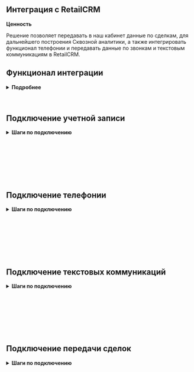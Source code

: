 ## Интеграция с RetailCRM <br />

**Ценность** <br />

Решение позволяет передавать в наш кабинет данные по сделкам, для дальнейшего построения Сквозной аналитики, а также интегрировать функционал телефонии и передавать данные по звонкам и текстовым коммуникациям в RetailCRM. <br /> 

## Функционал интеграции <br />  

<details>
 <summary style="font-weight:bold;"> Подробнее </summary> <br />


Данные передаваемые по звонкам:  <br />

- всплывающие уведомления о входящих звонках;
- звонок в один клик из RetailCRM;
- сохранение истории и записей звонков в RetailCRM;
- синхронизация сотрудников;
- возможность гибкой настройки создания клиентов, заказов и задач по звонкам. <br />


Данные передаваемые по текстовым коммуникациям:  <br />

- возможность гибкой настройки создания клиентов, заказов и задач по обращениям;
- передача дополнительных полей в клиента или заказ;
- встройка нашего виджета РМО в кабинет RetailCRM при подключении соответствующего расширения. <br />


Данные получаемые по сделкам:    <br />
- сделки: сумма сделки, статус, магазин, к которому относится сделка и тд; 
- воронка продаж и ее этапы;
- клиенты;
- ответственный менеджер.   <br />


</details> 
<br />
<br />


## Подключение учетной записи <br />

<details>
 <summary style="font-weight:bold;"> Шаги по подключению </summary> <br />

Для авторизации в RetailCRM необходимо в ЛК UIS: <br />  

- нажать "Авторизация";
- если ранеее добавляли учетные данные RetailCRM, то выбрать их из списка; <br /> 
- если нет, то нажать "Добавить учетные данные" и заполнить значения:
  - название; <br />
  - URL (домен RetailCRM ) в формате YOURDOMAIN.retailcrm.ru , часть 'YOURDOMAIN' у каждого клиента уникальна;
  - API key - ключ API RetailCRM, Настройки - > Интеграция → Ключи доступа к API -> Добавить  <br />
  Создаем новый ключ, с доступом ко всем магазинам и методам. Добавляем данный ключ в настройки интеграции.  <br />

![image](retailcrm_auth.gif)  <br />

      
После добавления учетных данных на странице появятся Параметры интеграции.  <br />

</details> 

<br />
<br />
<br />
<br />
<br />
<br />
<br />



## Подключение телефонии   <br />

<details>
 <summary style="font-weight:bold;"> Шаги по подключению </summary> <br />
  
1. **Сотрудники** 
<br /> 
<br />

**Варианты сопоставления сотрудников** - выберете один из двух вариантов: <br /> 

- **Синхронизация** - настройка позволяет автоматически импортировать выбранных сотрудников из RetailCRM в UIS.<br /> 
Связь сотрудника в UIS с сотрудником из RetailCRM происходит по e-mail. При прожатии будут выведены дополнительные настройки: <br /> 
   - список сотрудников из RetailCRM. Необходимо выбрать тех сотрудников, которых требуется создать в UIS.
   - кнопка"Синхронизировать", для принудительной синхронизации сотрудников. По умолчанию синхронизация происходит каждые 2 часа.
<br />
  
- **Соответствие** - настройка позволяет вручную указать соответствие сотрудников из RetailCRM и UIS.  <br />
<br /> 
<br />

2. **Ответственный по умолчанию** - данный сотрудник будет назначен ответственным на создаваемые  сущности, если выбрана соотвествующая настройка .<br />

3. **Фильтровать по виртуальным номерам** - выберите настройку, если требуется  фильтрация по виртуальным номерам (в случае подключения нескольких интеграций). <br />
При прожатии будет выведена дополнительная настройка с выбором виртуальных номеров. <br />

4. **Обработка звонков**  <br />
   
4.1.  **Создавать клиент при звонке** - настройка позволяет создавать клиент в разделе "Клиенты" при начале разговора. <br />

При её выборе выводится дополнительная настройка выбора ответственного сотрудника. <br /> 
**Назначать ответственного на** - выберете кого назначать ответственным за успешный звонок от нового клиента. <br />

4.2. **Создавать задачу по пропущенному звонку** - гибкая настройка создания задач по пропущенным звонкам:
- выберете требуемый тип звонка;
- укажите ответственного сотрудника;
- измените шаблон названия, при необходимости (через "+" можно добавить требуемые параметры);
- укажите срок исполнения задачи в часах (к времени завершения звонка прибавится данное время).
<br />

4.3. Выберите настройку **Включить переадресацию на персонального менеджера**, если необходима переадресация на персонального менеджера из CRM.  <br />

4.4. **Передавать дополнительные поля** - настройка позволяет передавать дополнительные поля в клиента. <br />
При её выборе выводятся дополнительные настройки соответствия полей в RetailCRM и UIS.
Добавьте все требуемые значения. Если требуется передавать значение в поля не только при первичных звонках(при создании клиента), но и при повторных, выберете настройку "Обновлять всегда".  <br />

4.5. **Внешние номера магазинов** - укажите соответствие магазинов из RetailCRM и их внешних номеров (виртуальные номера). <br />

4.6. **Номер для звонка по клику** - номер, который определяется у клиента при звонке от сотрудника, у которого нет зарегистрированной SIP-линии. <br /> 

4.7. **Переопредeлять АОН для исходящих звонков** - выберете настройку, если требуется для всех исходящих звонков по клику отображать клиенту только выбранный номер в параметре "Номер для звонка по клику". <br /> 

5. Активируйте интеграцию. <br />

6. Нажмите сохранить. <br />

При подключении интеграции в нашем ЛК, автоматически подключается приложение в Маркетплейсе в RetailCRM.<br />
Для проверки работы интеграции на тестовых звонках проверьте работу пунктов указаных в **"Данные передаваемые по звонкам"**. <br />

</details> 

<br />
<br />
<br />
<br />
<br />
<br />
<br />

## Подключение текстовых коммуникаций   <br />

<details>
 <summary style="font-weight:bold;"> Шаги по подключению </summary> <br />

1. **Ответственный по умолчанию** - данный сотрудник будет назначен ответственным на все создаваемые сущности, если выбрана соотвествующая настройка . <br />

2. **Передача заявок** <br />

2.1 **Передавать заявки** - выберете настройку, если требуется передавать данные по заявкам в RetailCRM.
При её выборе выводятся дополнительные настройки вариантов передачи заявок. <br />

2.2. **Условия фильтрации** - задайте условия, если требуется фильтровать заявки по сайтам и/или типам.<br />

2.3. **Создавать клиента** - настройка позволяет создавать клиента в разделе "Клиенты" по заявкам. <br />

2.4. **Создавать заказ** - настройка позволяет создавать заказ в разделе "Заказы" по заявкам. <br />
При её выборе выводятся дополнительные настройки создания заказа по типу заявки и ответственному сотруднику. <br />

3. **Передача чатов**  <br />

3.1. **Передавать чаты** - выберете настройку, если требуется передавать данные по чатам в RetailCRM.
При её выборе выводятся дополнительные настройки вариантов передачи чатов.  <br />

3.2. **Условия фильтрации** - задайте условия, если требуется фильтровать заявки по сайтам, каналам и/или тегам.  <br />

3.3. **Создавать клиента** - настройка позволяет создавать клиента в разделе "Клиенты" по чатам. <br />

При её выборе выводятся дополнительные настройки:
- Выберете на какое событие создавать клиента: начало чата, завершение чата, простановка тега.
- При выборе простановки тега дополнительно выводится список тегов. 
<br />
 
3.4. **Создавать заказ** - настройка позволяет создавать заказ в разделе "Заказы" по чатам. <br />

При её выборе выводятся дополнительные настройки:
- Выберете на какое событие создавать заказ: начало чата, завершение чата, простановка тега.
- Выберете кого указывать ответственным за заказ.

3.5. **Создавать задачу по потерянному чату** - гибкая настройка создания задач по потерянным чатам:
- укажите ответственного сотрудника;
- измените шаблон названия, при необходимости (через "+" можно добавить требуемые параметры);
- укажите срок исполнения задачи в часах (к времени завершения чата прибавится данное время).
<br />

4. **Передавать дополнительные поля** - настройка позволяет передавать дополнительные поля в клиента и заказ. <br />
При её выборе выводятся дополнительные настройки выбора сущности в RetailCRM и соответствия их полей в RetailCRM и UIS.
Добавьте все требуемые значения. Если требуется передавать значение в поля не только при первичных чатах(при создании клиента), но и при повторных, выберете настройку "Обновлять всегда".  <br />


5. **Сопоставление сайтов с магазинами** - укажите соответствие магазинов из RetailCRM и сайта из UIS. <br />

6. Активируйте интеграцию. <br />

7. Нажмите сохранить. <br />

При подключении интеграции в нашем ЛК, автоматически подключается приложение в Маркетплейсе в RetailCRM.<br />
Для проверки работы интеграции на тестовых звонках проверьте работу пунктов указаных в **"Данные передаваемые по текстовым коммуникациям"**. <br />

</details>  

<br />
<br />
<br />
<br />
<br />
<br />
<br />
 

## Подключение передачи сделок   <br />


<details>
 <summary style="font-weight:bold;"> Шаги по подключению </summary> <br />


1. Активируйте интеграцию. <br />

2. **Настройте Триггер в RetailCRM** <br />

<details>
  <summary style="font-weight:bold;"> Подробнее </summary> <br />

Автоматизация → Триггеры →  Добавить триггер <br />
Заполните настройки триггера:

- название ;
- добавляем событие 'Изменение заказа ': 
  - обязательно указываем в условиях:  "Новый заказ" или  "Изменение статуса заказа с Любой на Любой" или "Заказ оплачен "Да";
  - в действие добавляем "Выполнить HTTP-запрос"  , в нем заполняем настройки :
     - Адрес  - Webhook url из настроек интеграции;
     - HTTP метод - GET;
     - Передавать параметры - в строке запроса; 
        - Параметр: orderId 
        - Значение: {{ order.id }} <br />

![image](retail_trigger_3.gif)

</details> 

<br />
 
3. Проставьте требуемые настройки: <br />
- **Дефолтная воронка** — при прожатии все сделки будут передаваться в 1 воронку по умолчанию. В противном случае по каждом магазину будет создана отдельная воронка. <br />
- **Учитывать стоимость доставки** — при прожатии в сумму сделки будет включена стоимость доставки. <br />
- **Передавать дополнительные поля** — при прожатии будет выведен список дополнительных полей из RetailCRM. Выберете те, которые требуется передавать в наши отчеты в связке со сделками.

4. Нажмите сохранить. <br />


После подключения интеграции сделки будут попадать в  Сырые данные -> Сделки.  <br />
Для проверки корректности работы интеграции создайте тестовую сделку в RetailCRM.

</details> 
